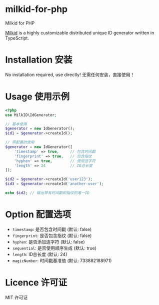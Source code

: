 # milkid-for-php
Milkid for PHP

[Milkid](https://github.com/akirarika/milkid) is a highly customizable distributed unique ID generator written in TypeScript.

# Installation 安装
No installation required, use directly! 无需任何安装，直接使用！

# Usage 使用示例

```php
<?php
use MilkID\IdGenerator;

// 基本使用
$generator = new IdGenerator();
$id1 = $generator->createId();

// 带配置的使用
$generator = new IdGenerator([
    'timestamp' => true,     // 包含时间戳
    'fingerprint' => true,   // 包含指纹
    'hyphen' => true,        // 使用连字符
    'length' => 24           // ID总长度
]);

$id2 = $generator->createId('user123');
$id3 = $generator->createId('another-user');

echo $id2; // 输出带有时间戳和指纹的唯一ID
```

# Option 配置选项

- `timestamp`: 是否包含时间戳 (默认: false)
- `fingerprint`: 是否包含指纹 (默认: false)
- `hyphen`: 是否添加连字符 (默认: false)
- `sequential`: 是否使用顺序生成 (默认: true)
- `length`: ID总长度 (默认: 24)
- `magicNumber`: 时间戳基准值 (默认: 733882188971)

# Licence 许可证

MIT 许可证
```

